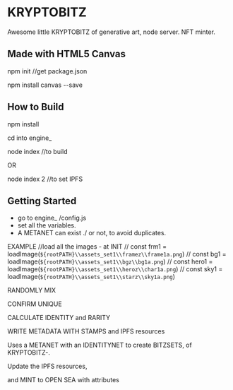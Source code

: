 # KRYPTOBITZ
Awesome little KRYPTOBITZ of generative art, node server. NFT minter.

## Made with HTML5 Canvas

npm init //get package.json

npm install canvas --save

## How to Build

npm install

cd into engine_

node index   //to build

OR 

node index 2 //to set IPFS

## Getting Started

- go to engine_ /config.js
- set all the variables.
- A METANET can exist ./ or not, to avoid duplicates.

EXAMPLE
    //load all the images - at INIT
    // const frm1 = loadImage(`${rootPATH}\\assets_set1\\framez\\frame1a.png`)
    // const bg1 = loadImage(`${rootPATH}\\assets_set1\\bgz\\bg1a.png`)
    // const hero1 = loadImage(`${rootPATH}\\assets_set1\\heroz\\char1a.png`)
    // const sky1 = loadImage(`${rootPATH}\\assets_set1\\starz\\sky1a.png`)

RANDOMLY MIX

CONFIRM UNIQUE

CALCULATE IDENTITY and RARITY

WRITE METADATA WITH STAMPS and IPFS resources

Uses a METANET with an IDENTITYNET to create BITZSETS, of KRYPTOBITZ-.

Update the IPFS resources,

and MINT to OPEN SEA with attributes